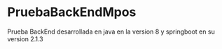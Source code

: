 # PruebaBackEndMpos
Prueba BackEnd desarrollada en java en la version 8 y springboot en su version 2.1.3
